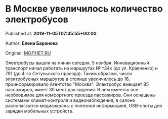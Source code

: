 
# В Москве увеличилось количество электробусов

Published at: **2019-11-05T07:35:55+00:00**

Author: **Елена Баранова**

Original: [МОЛНЕТ.RU](https://www.molnet.ru/mos/ru/important/o_717378)

Электробусы вышли на линии сегодня, 5 ноября. Инновационный транспорт начал работать на маршрутах № т34к (до ул. Кравченко) и 791 (до 4-го Сетуньского проезда). Таким образом, число электробусных маршрутов в столице увеличилось до 16, проинформировало Агентство "Москва".
Электробус вмещает 85 пассажиров, имеет 30 мест для сидения. В нем имеется все необходимое для комфортного проезда пассажиров. Они оснащены системами климат-контроля и видеонаблюдения, в салоне располагаются медиаэкраны с полезной информацией, USB-слоты для зарядки мобильных устройств. 
